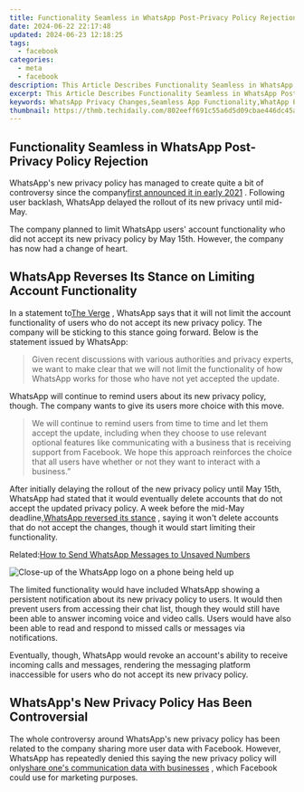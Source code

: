 ```yaml
---
title: Functionality Seamless in WhatsApp Post-Privacy Policy Rejection
date: 2024-06-22 22:17:48
updated: 2024-06-23 12:18:25
tags:
  - facebook
categories:
  - meta
  - facebook
description: This Article Describes Functionality Seamless in WhatsApp Post-Privacy Policy Rejection
excerpt: This Article Describes Functionality Seamless in WhatsApp Post-Privacy Policy Rejection
keywords: WhatsApp Privacy Changes,Seamless App Functionality,WhatApp Post-Policy Update,User Experience with WhatsApp,Privacy Policy Rejection Impact,Communication App Stability,Secure Messaging Standards
thumbnail: https://thmb.techidaily.com/802eeff691c55a6d5d09cbae446dc45a39ed24ae91160c0e7074f7929a9448f1.jpg
---
```


## Functionality Seamless in WhatsApp Post-Privacy Policy Rejection

 WhatsApp's new privacy policy has managed to create quite a bit of controversy since the company[first announced it in early 2021](https://www.makeuseof.com/whatsapp-forces-share-data-with-facebook/) . Following user backlash, WhatsApp delayed the rollout of its new privacy until mid-May.

 The company planned to limit WhatsApp users' account functionality who did not accept its new privacy policy by May 15th. However, the company has now had a change of heart.

## WhatsApp Reverses Its Stance on Limiting Account Functionality

 In a statement to[The Verge](https://www.theverge.com/2021/5/28/22458805/whatsapp-privacy-policy-no-plans-limit-functionality) , WhatsApp says that it will not limit the account functionality of users who do not accept its new privacy policy. The company will be sticking to this stance going forward. Below is the statement issued by WhatsApp:

> Given recent discussions with various authorities and privacy experts, we want to make clear that we will not limit the functionality of how WhatsApp works for those who have not yet accepted the update.

 WhatsApp will continue to remind users about its new privacy policy, though. The company wants to give its users more choice with this move.

> We will continue to remind users from time to time and let them accept the update, including when they choose to use relevant optional features like communicating with a business that is receiving support from Facebook. We hope this approach reinforces the choice that all users have whether or not they want to interact with a business.”

 After initially delaying the rollout of the new privacy policy until May 15th, WhatsApp had stated that it would eventually delete accounts that do not accept the updated privacy policy. A week before the mid-May deadline,[WhatsApp reversed its stance](https://www.makeuseof.com/whatsapp-drops-may-15-deadline-accepting-new-privacy-policy/) , saying it won't delete accounts that do not accept the changes, though it would start limiting their functionality.

 Related:[How to Send WhatsApp Messages to Unsaved Numbers](https://www.makeuseof.com/send-whatsapp-messages-to-unsaved-numbers/)

![Close-up of the WhatsApp logo on a phone being held up](https://static1.makeuseofimages.com/wordpress/wp-content/uploads/2021/05/India-Not-Backing-Down-WhatsApp-Featured.jpg)

 The limited functionality would have included WhatsApp showing a persistent notification about its new privacy policy to users. It would then prevent users from accessing their chat list, though they would still have been able to answer incoming voice and video calls. Users would have also been able to read and respond to missed calls or messages via notifications.

 Eventually, though, WhatsApp would revoke an account's ability to receive incoming calls and messages, rendering the messaging platform inaccessible for users who do not accept its new privacy policy.

## WhatsApp's New Privacy Policy Has Been Controversial

 The whole controversy around WhatsApp's new privacy policy has been related to the company sharing more user data with Facebook. However, WhatsApp has repeatedly denied this saying the new privacy policy will only[share one's communication data with businesses](https://www.makeuseof.com/whatsapp-delays-privacy-policy-facebook-data-sharing-controversy/) , which Facebook could use for marketing purposes.


<ins class="adsbygoogle"
     style="display:block"
     data-ad-format="autorelaxed"
     data-ad-client="ca-pub-7571918770474297"
     data-ad-slot="1223367746"></ins>



<ins class="adsbygoogle"
     style="display:block"
     data-ad-client="ca-pub-7571918770474297"
     data-ad-slot="8358498916"
     data-ad-format="auto"
     data-full-width-responsive="true"></ins>
